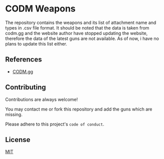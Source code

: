 
# CODM Weapons

The repository contains the weapons and its list of attachment name and types in .csv file format. It should be noted that the data is taken from codm.gg and the website author have stopped updating the website, therefore the data of the latest guns are not available. As of now, i have no plans to update this list either. 


## References

 - [CODM.gg](https://codm.gg/)



## Contributing

Contributions are always welcome!

You may contact me or fork this repository and add the guns which are missing. 

Please adhere to this project's `code of conduct`.


## License

[MIT](https://choosealicense.com/licenses/mit/)

